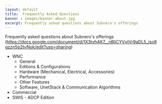 ```yaml
---
layout: default
title:  Frequently Asked Questions
banner : images/banner-about.jpg
excerpt: Frequently asked questions about Subnero's offerings
---
```


Frequently asked questions about Subnero's offerings (https://docs.google.com/document/d/1X3tvhAK7__nBliCYVxtVr9aDL5_iso8gzzn5p2tvNok/edit?usp=sharing)
- WNC
  - General
  - Editions & Configurations
  - Hardware (Mechanical, Electrical, Accessories)
  - Performance
  - Other Features
  - Software, UnetStack & Communication Algorithms
- Commercial
- SWIS - ADCP Edition
